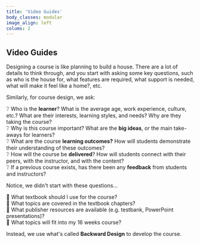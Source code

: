 ```yaml
---
title: 'Video Guides'
body_classes: modular
image_align: left
colums: 2
---
```

## Video Guides

Designing a course is like planning to build a house. There are a lot of details to think through, and you start with asking some key questions, such as who is the house for, what features are required, what support is needed, what will make it feel like a home?, etc.

Similarly, for course design, we ask:

❔ Who is the **learner**?  What is the average age, work experience, culture, etc.? What are their interests, learning styles, and needs? Why are they taking the course?  
❔ Why is this course important?  What are the **big ideas**, or the main take-aways for learners?   
❔ What are the course **learning outcomes?** How will students demonstrate their understanding of these outcomes?  
❔ How will the course be **delivered**?  How will students connect with their peers, with the instructor, and with the content?  
❔ If a previous course exists, has there been any **feedback** from students and instructors?

Notice, we didn't start with these questions...

📕 What textbook should I use for the course?  
📘 What topics are covered in the textbook chapters?  
📗 What publisher resources are available (e.g. testbank, PowerPoint presentations)?  
📙 What topics will fit into my 16 weeks course?  


Instead, we use what's called **Backward Design** to develop the course.
